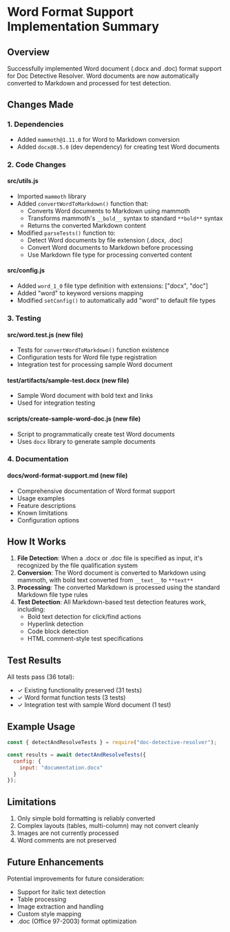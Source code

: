 # Word Format Support Implementation Summary

## Overview
Successfully implemented Word document (.docx and .doc) format support for Doc Detective Resolver. Word documents are now automatically converted to Markdown and processed for test detection.

## Changes Made

### 1. Dependencies
- Added `mammoth@1.11.0` for Word to Markdown conversion
- Added `docx@8.5.0` (dev dependency) for creating test Word documents

### 2. Code Changes

#### src/utils.js
- Imported `mammoth` library
- Added `convertWordToMarkdown()` function that:
  - Converts Word documents to Markdown using mammoth
  - Transforms mammoth's `__bold__` syntax to standard `**bold**` syntax
  - Returns the converted Markdown content
- Modified `parseTests()` function to:
  - Detect Word documents by file extension (.docx, .doc)
  - Convert Word documents to Markdown before processing
  - Use Markdown file type for processing converted content

#### src/config.js
- Added `word_1_0` file type definition with extensions: ["docx", "doc"]
- Added "word" to keyword versions mapping
- Modified `setConfig()` to automatically add "word" to default file types

### 3. Testing

#### src/word.test.js (new file)
- Tests for `convertWordToMarkdown()` function existence
- Configuration tests for Word file type registration
- Integration test for processing sample Word document

#### test/artifacts/sample-test.docx (new file)
- Sample Word document with bold text and links
- Used for integration testing

#### scripts/create-sample-word-doc.js (new file)
- Script to programmatically create test Word documents
- Uses `docx` library to generate sample documents

### 4. Documentation

#### docs/word-format-support.md (new file)
- Comprehensive documentation of Word format support
- Usage examples
- Feature descriptions
- Known limitations
- Configuration options

## How It Works

1. **File Detection**: When a .docx or .doc file is specified as input, it's recognized by the file qualification system
2. **Conversion**: The Word document is converted to Markdown using mammoth, with bold text converted from `__text__` to `**text**`
3. **Processing**: The converted Markdown is processed using the standard Markdown file type rules
4. **Test Detection**: All Markdown-based test detection features work, including:
   - Bold text detection for click/find actions
   - Hyperlink detection
   - Code block detection
   - HTML comment-style test specifications

## Test Results

All tests pass (36 total):
- ✓ Existing functionality preserved (31 tests)
- ✓ Word format function tests (3 tests)
- ✓ Integration test with sample Word document (1 test)

## Example Usage

```javascript
const { detectAndResolveTests } = require("doc-detective-resolver");

const results = await detectAndResolveTests({
  config: {
    input: "documentation.docx"
  }
});
```

## Limitations

1. Only simple bold formatting is reliably converted
2. Complex layouts (tables, multi-column) may not convert cleanly
3. Images are not currently processed
4. Word comments are not preserved

## Future Enhancements

Potential improvements for future consideration:
- Support for italic text detection
- Table processing
- Image extraction and handling
- Custom style mapping
- .doc (Office 97-2003) format optimization
